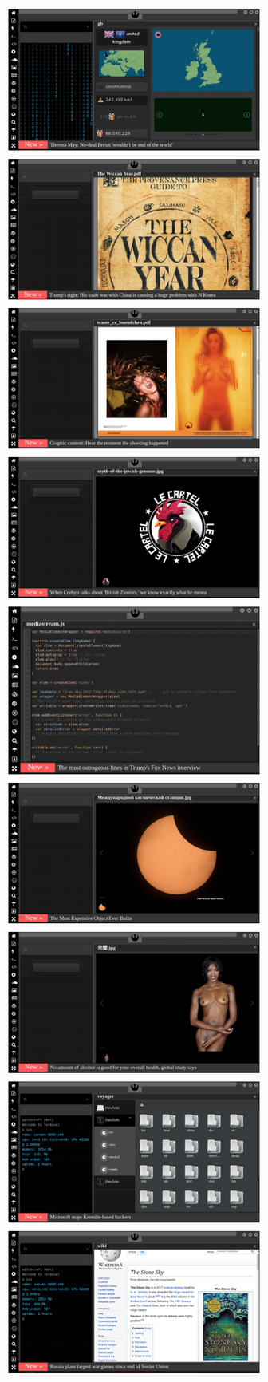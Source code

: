 
[![Image](brexit.png)](https://www.youtube.com/watch?v=agNEuSy1aqA)

<!--
bkz jazz dinleyip viski yudumlarken, çekilmeyen çomarlar
bkz 3.sayfa gazete haberi paylaşan çomar zekası
https://www.uludagsozluk.com/k/malatyada-alevi-ailenin-evinin-ta%C5%9Flanmas%C4%B1/&w=bg oç malatyalılar
https://www.uludagsozluk.com/k/halk-tv-nin-tunceli-ye-dersim-demesi/&w=bg bkz oç kürtler
https://www.uludagsozluk.com/k/hakan-%C5%9F%C3%BCk%C3%BCr/&w=bg bkz yutüp kanalına abone olmayan fenerliler
bkz imamaoğlanın babasının oğlanı yollim arka odada oynayın az demesi
https://oytunkaran.uludagsozluk.com bkz fenevbaçe maskotu evet
https://zall-bana-hep-abi-der.uludagsozluk.com bkz imamoğlan ona hep oçe der o güler geçer öyle bi oçe dir
https://modern-zaman-filozofu.uludagsozluk.com/ bkz gece gece perinçekin çızgısına ıslanan filozok
https://tahir33.uludagsozluk.com bkz solcuları kudurtan tam bir atıl kurt
https://zall-bana-hep-abi-der.uludagsozluk.com bkz laikçileri kudurtan ak yiğido
https://ulusalci-yazar.uludagsozluk.com/ bkz kürtçüleri kudurtan yüce önder
https://www.uludagsozluk.com/k/bah%C3%A7eli-nin-a%C4%9Fz%C4%B1ndan-salyalar-ak%C4%B1yor/&w=bg
https://www.uludagsozluk.com/k/ekrem-imamo%C4%9Flu/&w=gd bkz amınoğlu ekrem
bkz hayallerde yaşayanları gerçeklerle sikerler 
bkz evlat olsa sevilmeyecek ibnelerin ıslak rüyaları
bkz ibnlerin kulağına oğlum sevilmiyosunuz lan ibneler diyip kaçmak
bkz ibnelerin korkunç tipler oldukları gerçeğinin farkında olmamamaları
bkz adana01 dizisine dönen ekşisözlük ve yansanayisi uludağibneleri
bkz partner bulamayan gaylerin nereye salça olsak la diye saçmalamaları
bkz gaylerin çok boş yapıp kafa siktiği gerçeği
https://www.uludagsozluk.com/k/hakan-%C5%9F%C3%BCk%C3%BCr-e-suikast-d%C3%BCzenlemek/
https://www.uludagsozluk.com/k/chp-gen%C3%A7lik-ba%C5%9Fkan%C4%B1n%C4%B1n-vefa-grubuna-sald%C4%B1rmas%C4%B1/
https://www.uludagsozluk.com/k/perin%C3%A7ek-in-40-y%C4%B1ld%C4%B1r-de%C4%9Fi%C5%9Fmeyen-siyasi-%C3%A7izgisi/&w=gd
https://www.uludagsozluk.com/k/t%C3%BCmamiral-cihat-yayc%C4%B1-n%C4%B1n-g%C3%B6revden-al%C4%B1nmas%C4%B1/&w=gd
https://www.youtube.com/watch?v=agNEuSy1aqA seni gidi topal bu gece de ben de kal
https://www.uludagsozluk.com/e/43345776/ gece gece adamı ıslak rüyalara sokar maşşalah
https://www.uludagsozluk.com/k/ihsan-y%C3%BCce-nin-sigaradan-sararm%C4%B1%C5%9F-b%C4%B1y%C4%B1klar%C4%B1/&w=bg
bkz ihsan yücenin bıyıklarına entry girerkene gerçek kesit sarı bıyıkın akla düşegelmesi
https://www.uludagsozluk.com/k/ihsan-y%C3%BCce-nin-sigaradan-sararm%C4%B1%C5%9F-b%C4%B1y%C4%B1klar%C4%B1/&w=bg
bkz sabah sabah yusuf yerkel de beni seviyomudur acaba diye uzaklara dalmak iki entry girmek
https://www.uludagsozluk.com/k/sersefil-day%C4%B1/
https://www.uludagsozluk.com/k/mask%C3%BClen-day%C4%B1/ 
https://www.uludagsozluk.com/k/mucize-doktor-ali-vefa/&w=bg
https://www.uludagsozluk.com/k/altar-%C4%B1n-o%C4%9Flu-tarkan-vs-vumar-%C4%B1n-o%C4%9Flu-timar/
https://www.uludagsozluk.com/k/perin%C3%A7ek-in-40-y%C4%B1ld%C4%B1r-de%C4%9Fi%C5%9Fmeyen-siyasi-%C3%A7izgisi/&w=gd
-->

![Image](wiccanyear.png)

[![Image](hearthemoment.png)](http://www.taschen-transfer.commedia/downloads/teaser_ce_buendchen.pdf)

[![Image](myth-of-the-jewish-genome.png)](https://www.merriam-webster.com/dictionary/chromatic)

![Image](mediasource.png)

![Image](ISS.png)

[![Image](完璧.png)](https://www.ibm.com/developerworks/jp/aix/library/au-errnovariable/index.html)

![Image](voyager.png)

![Image](stone-sky.png)


